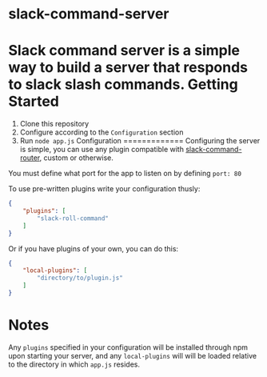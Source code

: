 slack-command-server
====================
Slack command server is a simple way to build a server that responds to slack slash commands.
Getting Started
===============
1. Clone this repository
2. Configure according to the `Configuration` section
3. Run `node app.js`
Configuration
=============
Configuring the server is simple, you can use any plugin compatible with [slack-command-router](https://github.com/terribly-lazy/slack-command-router), custom or otherwise.

You must define what port for the app to listen on by defining `port: 80`

To use pre-written plugins write your configuration thusly:
```json
{
    "plugins": [
        "slack-roll-command"
    ]
}
```
Or if you have plugins of your own, you can do this:
```json
{
    "local-plugins": [
        "directory/to/plugin.js"
    ]
}
```
Notes
=====
Any `plugins` specified in your configuration will be installed through npm upon starting your server, and any
`local-plugins` will will be loaded relative to the directory in which `app.js` resides.